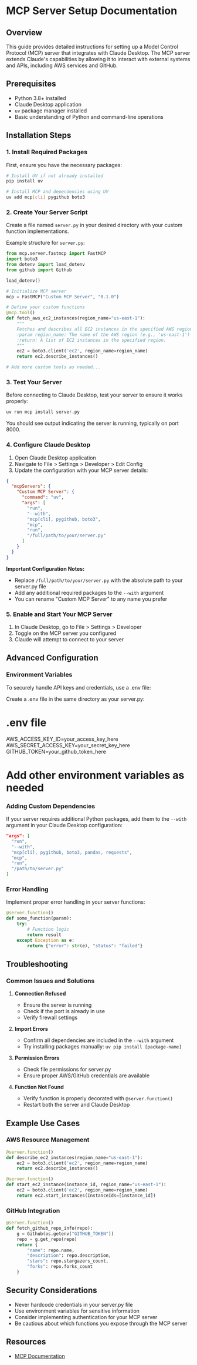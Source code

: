 # MCP Server Setup Documentation

## Overview

This guide provides detailed instructions for setting up a Model Control Protocol (MCP) server that integrates with Claude Desktop. The MCP server extends Claude's capabilities by allowing it to interact with external systems and APIs, including AWS services and GitHub.

## Prerequisites

- Python 3.8+ installed
- Claude Desktop application
- `uv` package manager installed
- Basic understanding of Python and command-line operations

## Installation Steps

### 1. Install Required Packages

First, ensure you have the necessary packages:

```bash
# Install UV if not already installed
pip install uv

# Install MCP and dependencies using UV
uv add mcp[cli] pygithub boto3
```

### 2. Create Your Server Script

Create a file named `server.py` in your desired directory with your custom function implementations.

Example structure for `server.py`:

```python
from mcp.server.fastmcp import FastMCP
import boto3
from dotenv import load_dotenv
from github import Github

load_dotenv()

# Initialize MCP server
mcp = FastMCP("Custom MCP Server", "0.1.0")

# Define your custom functions
@mcp.tool()
def fetch_aws_ec2_instances(region_name="us-east-1"):
    """
    Fetches and describes all EC2 instances in the specified AWS region.
    :param region_name: The name of the AWS region (e.g., 'us-east-1')
    :return: A list of EC2 instances in the specified region.
    """
    ec2 = boto3.client('ec2', region_name=region_name)
    return ec2.describe_instances()

# Add more custom tools as needed...
```

### 3. Test Your Server

Before connecting to Claude Desktop, test your server to ensure it works properly:

```bash
uv run mcp install server.py
```

You should see output indicating the server is running, typically on port 8000.

### 4. Configure Claude Desktop

1. Open Claude Desktop application
2. Navigate to File > Settings > Developer > Edit Config
3. Update the configuration with your MCP server details:

```json
{
  "mcpServers": {
    "Custom MCP Server": {
      "command": "uv",
      "args": [
        "run",
        "--with",
        "mcp[cli], pygithub, boto3",
        "mcp",
        "run",
        "/full/path/to/your/server.py"
      ]
    }
  }
}
```

**Important Configuration Notes:**
- Replace `/full/path/to/your/server.py` with the absolute path to your server.py file
- Add any additional required packages to the `--with` argument
- You can rename "Custom MCP Server" to any name you prefer

### 5. Enable and Start Your MCP Server

1. In Claude Desktop, go to File > Settings > Developer
2. Toggle on the MCP server you configured
3. Claude will attempt to connect to your server

## Advanced Configuration

### Environment Variables

To securely handle API keys and credentials, use a .env file:

Create a .env file in the same directory as your server.py:

# .env file
AWS_ACCESS_KEY_ID=your_access_key_here
AWS_SECRET_ACCESS_KEY=your_secret_key_here
GITHUB_TOKEN=your_github_token_here
# Add other environment variables as needed

### Adding Custom Dependencies

If your server requires additional Python packages, add them to the `--with` argument in your Claude Desktop configuration:

```json
"args": [
  "run",
  "--with",
  "mcp[cli], pygithub, boto3, pandas, requests",
  "mcp",
  "run",
  "/path/to/server.py"
]
```

### Error Handling

Implement proper error handling in your server functions:

```python
@server.function()
def some_function(param):
    try:
        # Function logic
        return result
    except Exception as e:
        return {"error": str(e), "status": "failed"}
```

## Troubleshooting

### Common Issues and Solutions

1. **Connection Refused**
   - Ensure the server is running
   - Check if the port is already in use
   - Verify firewall settings

2. **Import Errors**
   - Confirm all dependencies are included in the `--with` argument
   - Try installing packages manually: `uv pip install [package-name]`

3. **Permission Errors**
   - Check file permissions for server.py
   - Ensure proper AWS/GitHub credentials are available

4. **Function Not Found**
   - Verify function is properly decorated with `@server.function()`
   - Restart both the server and Claude Desktop

## Example Use Cases

### AWS Resource Management

```python
@server.function()
def describe_ec2_instances(region_name="us-east-1"):
    ec2 = boto3.client('ec2', region_name=region_name)
    return ec2.describe_instances()

@server.function()
def start_ec2_instance(instance_id, region_name="us-east-1"):
    ec2 = boto3.client('ec2', region_name=region_name)
    return ec2.start_instances(InstanceIds=[instance_id])
```

### GitHub Integration

```python
@server.function()
def fetch_github_repo_info(repo):
    g = Github(os.getenv("GITHUB_TOKEN"))
    repo = g.get_repo(repo)
    return {
        "name": repo.name,
        "description": repo.description,
        "stars": repo.stargazers_count,
        "forks": repo.forks_count
    }
```

## Security Considerations

- Never hardcode credentials in your server.py file
- Use environment variables for sensitive information
- Consider implementing authentication for your MCP server
- Be cautious about which functions you expose through the MCP server

## Resources

- [MCP Documentation](https://modelcontextprotocol.io/introduction)
